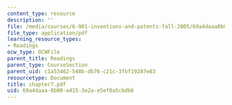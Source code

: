 ```yaml
---
content_type: resource
description: ''
file: /media/courses/6-901-inventions-and-patents-fall-2005/69a4daaa8b00a4153e2ae5ef0a5cbdb6_chapter7.pdf
file_type: application/pdf
learning_resource_types:
- Readings
ocw_type: OCWFile
parent_title: Readings
parent_type: CourseSection
parent_uid: c1a53462-548b-db76-c21c-3fbf19287e83
resourcetype: Document
title: chapter7.pdf
uid: 69a4daaa-8b00-a415-3e2a-e5ef0a5cbdb6
---
```

